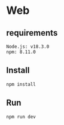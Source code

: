 # Web

## requirements

```
Node.js: v18.3.0
npm: 8.11.0
```

## Install

`npm install`

## Run

`npm run dev`
